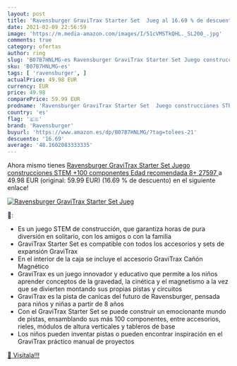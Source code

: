 ```yaml
---
layout: post
title: 'Ravensburger GraviTrax Starter Set  Jueg al 16.69 % de descuento'
date: 2021-02-09 22:56:59
image: 'https://m.media-amazon.com/images/I/51cVMSTkQHL._SL200_.jpg'
comments: true
category: ofertas
author: ring
slug: 'B07B7HNLMG-es Ravensburger GraviTrax Starter Set Juego construcciones...'
sku: 'B07B7HNLMG-es'
tags: [ 'ravensburger', ]
actualPrice: 49.98 EUR
currency: EUR
price: 49.98
comparePrice: 59.99 EUR
prodname: 'Ravensburger GraviTrax Starter Set  Juego construcciones STEM  +100 componentes  Edad recomendada 8+  27597 '
country: 'es'
flag: '🇪🇸'
brand: 'Ravensburger'
buyurl: 'https://www.amazon.es/dp/B07B7HNLMG/?tag=tolees-21'
descuento: '16.69'
average: '48.1602083333335'
---
```


Ahora mismo tienes [Ravensburger GraviTrax Starter Set  Juego construcciones STEM  +100 componentes  Edad recomendada 8+  27597 ](https://www.amazon.es/dp/B07B7HNLMG/?tag=tolees-21) a 49.98 EUR (original: 59.99 EUR) (16.69 %  de descuento) en el siguiente enlace!

[![Ravensburger GraviTrax Starter Set  Jueg](https://m.media-amazon.com/images/I/51cVMSTkQHL._SL200_.jpg)](https://www.amazon.es/dp/B07B7HNLMG/?tag=tolees-21)

🔎:

- Es un juego STEM de construcción, que garantiza horas de pura diversión en solitario, con los amigos o con la familia
- GraviTrax Starter Set es compatible con todos los accesorios y sets de expansión GraviTrax
- En el interior de la caja se incluye el accesorio GraviTrax Cañón Magnético
- GraviTrax es un juego innovador y educativo que permite a los niños aprender conceptos de la gravedad, la cinética y el magnetismo a la vez que se divierten montando sus propias pistas y circuitos
- GraviTrax es la pista de canicas del futuro de Ravensburger, pensada para niños y niñas a partir de 8 años
- Con el GraviTrax Starter Set se puede construir un emocionante mundo de pistas, ensamblando sus más 100 componentes, entre accesorios, rieles, módulos de altura verticales y tableros de base
- Los niños pueden inventar pistas o pueden encontrar inspiración en el GraviTrax práctico manual de proyectos

[🛒 Visítala!!!](https://www.amazon.es/dp/B07B7HNLMG/?tag=tolees-21)
